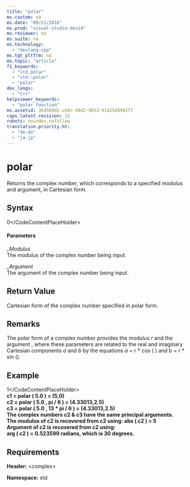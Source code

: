 ```yaml
---
title: "polar"
ms.custom: na
ms.date: "09/21/2016"
ms.prod: "visual-studio-dev14"
ms.reviewer: na
ms.suite: na
ms.technology: 
  - "devlang-cpp"
ms.tgt_pltfrm: na
ms.topic: "article"
f1_keywords: 
  - "std.polar"
  - "std::polar"
  - "polar"
dev_langs: 
  - "C++"
helpviewer_keywords: 
  - "polar function"
ms.assetid: 36d5b8d1-c60c-49d2-9653-91425d89d2f7
caps.latest.revision: 15
robots: noindex,nofollow
translation.priority.ht: 
  - "de-de"
  - "ja-jp"
---
```

# polar
Returns the complex number, which corresponds to a specified modulus and argument, in Cartesian form.  
  
## Syntax  
  
<CodeContentPlaceHolder>0\</CodeContentPlaceHolder>  
#### Parameters  
 *_Modulus*  
 The modulus of the complex number being input.  
  
 *_Argument*  
 The argument of the complex number being input.  
  
## Return Value  
 Cartesian form of the complex number specified in polar form.  
  
## Remarks  
 The polar form of a complex number provides the modulus *r* and the argument , where these parameters are related to the real and imaginary Cartesian components *a* and *b* by the equations *a* = r \* cos (  ) and b = *r* \* sin ()*.*  
  
## Example  
  
<CodeContentPlaceHolder>1\</CodeContentPlaceHolder>  
 **c1 = polar ( 5.0 ) = (5,0)**  
**c2 = polar ( 5.0 , pi / 6 ) = (4.33013,2.5)**  
**c3 = polar ( 5.0 , 13 \* pi / 6 ) = (4.33013,2.5)**  
**The complex numbers c2 & c3 have the same principal arguments.**  
**The modulus of c2 is recovered from c2 using: abs ( c2 ) = 5**  
**Argument of c2 is recovered from c2 using:**  
 **arg ( c2 ) = 0.523599 radians, which is 30 degrees.**   
## Requirements  
 **Header:** \<complex>  
  
 **Namespace:** std